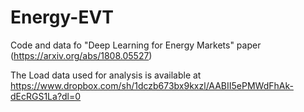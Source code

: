 # Energy-EVT
Code and data fo "Deep Learning for Energy Markets" paper  (https://arxiv.org/abs/1808.05527)

The Load data used for analysis is available at https://www.dropbox.com/sh/1dczb673bx9kxzl/AABII5ePMWdFhAk-dEcRGS1La?dl=0
